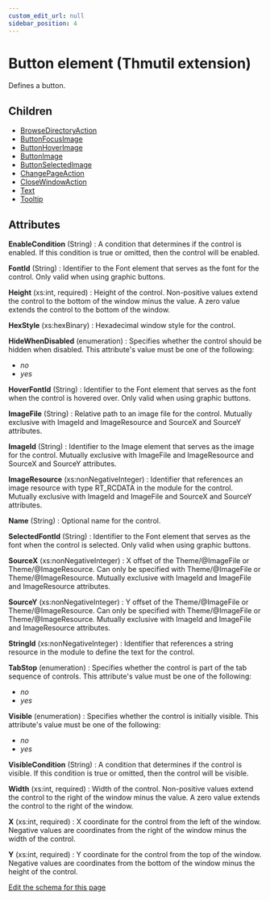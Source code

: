 ```yaml
---
custom_edit_url: null
sidebar_position: 4
---
```

# Button element (Thmutil extension)
Defines a button.

## Children
* [BrowseDirectoryAction](browsedirectoryaction.md) 
* [ButtonFocusImage](buttonfocusimage.md) 
* [ButtonHoverImage](buttonhoverimage.md) 
* [ButtonImage](buttonimage.md) 
* [ButtonSelectedImage](buttonselectedimage.md) 
* [ChangePageAction](changepageaction.md) 
* [CloseWindowAction](closewindowaction.md) 
* [Text](text.md) 
* [Tooltip](tooltip.md) 

## Attributes
**EnableCondition** (String)
  : A condition that determines if the control is enabled.  If this condition is true or omitted, then the control will be enabled.

**FontId** (String)
  : Identifier to the Font element that serves as the font for the control. Only valid when using graphic buttons.

**Height** (xs:int, required)
  : Height of the control. Non-positive values extend the control to the bottom of the window minus the value. A zero value extends the control to the bottom of the window.

**HexStyle** (xs:hexBinary)
  : Hexadecimal window style for the control.

**HideWhenDisabled** (enumeration)
  : Specifies whether the control should be hidden when disabled. This attribute's value must be one of the following:
- *no*
- *yes*

**HoverFontId** (String)
  : Identifier to the Font element that serves as the font when the control is hovered over. Only valid when using graphic buttons.

**ImageFile** (String)
  : Relative path to an image file for the control. Mutually exclusive with ImageId and ImageResource and SourceX and SourceY attributes.

**ImageId** (String)
  : Identifier to the Image element that serves as the image for the control. Mutually exclusive with ImageFile and ImageResource and SourceX and SourceY attributes.

**ImageResource** (xs:nonNegativeInteger)
  : Identifier that references an image resource with type RT_RCDATA in the module for the control. Mutually exclusive with ImageId and ImageFile and SourceX and SourceY attributes.

**Name** (String)
  : Optional name for the control.

**SelectedFontId** (String)
  : Identifier to the Font element that serves as the font when the control is selected. Only valid when using graphic buttons.

**SourceX** (xs:nonNegativeInteger)
  : X offset of the Theme/@ImageFile or Theme/@ImageResource. Can only be specified with Theme/@ImageFile or Theme/@ImageResource. Mutually exclusive with ImageId and ImageFile and ImageResource attributes.

**SourceY** (xs:nonNegativeInteger)
  : Y offset of the Theme/@ImageFile or Theme/@ImageResource. Can only be specified with Theme/@ImageFile or Theme/@ImageResource. Mutually exclusive with ImageId and ImageFile and ImageResource attributes.

**StringId** (xs:nonNegativeInteger)
  : Identifier that references a string resource in the module to define the text for the control.

**TabStop** (enumeration)
  : Specifies whether the control is part of the tab sequence of controls. This attribute's value must be one of the following:
- *no*
- *yes*

**Visible** (enumeration)
  : Specifies whether the control is initially visible. This attribute's value must be one of the following:
- *no*
- *yes*

**VisibleCondition** (String)
  : A condition that determines if the control is visible.  If this condition is true or omitted, then the control will be visible.

**Width** (xs:int, required)
  : Width of the control. Non-positive values extend the control to the right of the window minus the value. A zero value extends the control to the right of the window.

**X** (xs:int, required)
  : X coordinate for the control from the left of the window. Negative values are coordinates from the right of the window minus the width of the control.

**Y** (xs:int, required)
  : Y coordinate for the control from the top of the window. Negative values are coordinates from the bottom of the window minus the height of the control.


[Edit the schema for this page](https://github.com/wixtoolset/web/blob/master/src/xsd4/thmutil.xsd)